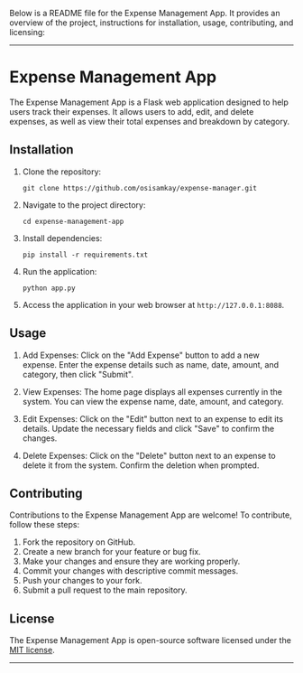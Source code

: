 Below is a README file for the Expense Management App. It provides an overview of the project, instructions for installation, usage, contributing, and licensing:

---

# Expense Management App

The Expense Management App is a Flask web application designed to help users track their expenses. It allows users to add, edit, and delete expenses, as well as view their total expenses and breakdown by category.

## Installation

1. Clone the repository:
   ```
   git clone https://github.com/osisamkay/expense-manager.git
   ```

2. Navigate to the project directory:
   ```
   cd expense-management-app
   ```

3. Install dependencies:
   ```
   pip install -r requirements.txt
   ```

4. Run the application:
   ```
   python app.py
   ```

5. Access the application in your web browser at `http://127.0.0.1:8088`.

## Usage

1. Add Expenses: Click on the "Add Expense" button to add a new expense. Enter the expense details such as name, date, amount, and category, then click "Submit".

2. View Expenses: The home page displays all expenses currently in the system. You can view the expense name, date, amount, and category.

3. Edit Expenses: Click on the "Edit" button next to an expense to edit its details. Update the necessary fields and click "Save" to confirm the changes.

4. Delete Expenses: Click on the "Delete" button next to an expense to delete it from the system. Confirm the deletion when prompted.

## Contributing

Contributions to the Expense Management App are welcome! To contribute, follow these steps:

1. Fork the repository on GitHub.
2. Create a new branch for your feature or bug fix.
3. Make your changes and ensure they are working properly.
4. Commit your changes with descriptive commit messages.
5. Push your changes to your fork.
6. Submit a pull request to the main repository.

## License

The Expense Management App is open-source software licensed under the [MIT license](LICENSE).

---
